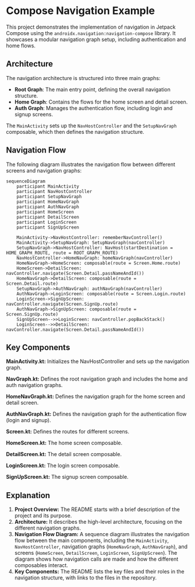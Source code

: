 # Compose Navigation Example

This project demonstrates the implementation of navigation in Jetpack Compose using the `androidx.navigation:navigation-compose` library. It showcases a modular navigation graph setup, including authentication and home flows.

## Architecture

The navigation architecture is structured into three main graphs:

-   **Root Graph**: The main entry point, defining the overall navigation structure.
-   **Home Graph**: Contains the flows for the home screen and detail screen.
-   **Auth Graph**: Manages the authentication flow, including login and signup screens.

The `MainActivity` sets up the `NavHostController` and the `SetupNavGraph` composable, which then defines the navigation structure.

## Navigation Flow

The following diagram illustrates the navigation flow between different screens and navigation graphs:

```mermaid
sequenceDiagram
    participant MainActivity
    participant NavHostController
    participant SetupNavGraph
    participant HomeNavGraph
    participant AuthNavGraph
    participant HomeScreen
    participant DetailScreen
    participant LoginScreen
    participant SignUpScreen

    MainActivity->NavHostController: rememberNavController()
    MainActivity->SetupNavGraph: SetupNavGraph(navController)
    SetupNavGraph->NavHostController: NavHost(startDestination = HOME_GRAPH_ROUTE, route = ROOT_GRAPH_ROUTE)
    NavHostController->HomeNavGraph: homeNavGraph(navController)
    HomeNavGraph->HomeScreen: composable(route = Screen.Home.route)
    HomeScreen->DetailScreen: navController.navigate(Screen.Detail.passNameAndId())
    HomeNavGraph->DetailScreen: composable(route = Screen.Detail.route)
    SetupNavGraph->AuthNavGraph: authNavGraph(navController)
    AuthNavGraph->LoginScreen: composable(route = Screen.Login.route)
    LoginScreen->SignUpScreen: navController.navigate(Screen.SignUp.route)
    AuthNavGraph->SignUpScreen: composable(route = Screen.SignUp.route)
    SignUpScreen-->>LoginScreen: navController.popBackStack()
    LoginScreen-->>DetailScreen: navController.navigate(Screen.Detail.passNameAndId())
```
## Key Components

**MainActivity.kt:** Initializes the NavHostController and sets up the navigation graph.

**NavGraph.kt:** Defines the root navigation graph and includes the home and auth navigation graphs.

**HomeNavGraph.kt:** Defines the navigation graph for the home screen and detail screen.

**AuthNavGraph.kt:** Defines the navigation graph for the authentication flow (login and signup).

**Screen.kt:** Defines the routes for different screens.

**HomeScreen.kt:** The home screen composable.

**DetailScreen.kt:** The detail screen composable.

**LoginScreen.kt:** The login screen composable.

**SignUpScreen.kt:** The signup screen composable.

## Explanation
1.  **Project Overview:** The README starts with a brief description of the project and its purpose.
2.  **Architecture:** It describes the high-level architecture, focusing on the different navigation graphs.
3.  **Navigation Flow Diagram:** A sequence diagram illustrates the navigation flow between the main components, including the `MainActivity`, `NavHostController`, navigation graphs (`HomeNavGraph`, `AuthNavGraph`), and screens (`HomeScreen`, `DetailScreen`, `LoginScreen`, `SignUpScreen`).  The diagram shows how navigation calls are made and how the different composables interact.
4.  **Key Components:**  The README lists the key files and their roles in the navigation structure, with links to the files in the repository.
